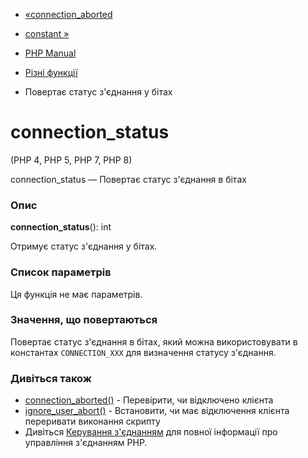 - [«connection_aborted](function.connection-aborted.md)
- [constant »](function.constant.md)

- [PHP Manual](index.md)
- [Різні функції](ref.misc.md)
- Повертає статус з'єднання у бітах

# connection_status

(PHP 4, PHP 5, PHP 7, PHP 8)

connection_status — Повертає статус з'єднання в бітах

### Опис

**connection_status**(): int

Отримує статус з'єднання у бітах.

### Список параметрів

Ця функція не має параметрів.

### Значення, що повертаються

Повертає статус з'єднання в бітах, який можна використовувати в
константах `CONNECTION_XXX` для визначення статусу з'єднання.

### Дивіться також

- [connection_aborted()](function.connection-aborted.md) -
Перевірити, чи відключено клієнта
- [ignore_user_abort()](function.ignore-user-abort.md) - Встановити,
чи має відключення клієнта переривати виконання скрипту
- Дивіться [Керування з'єднанням](features.connection-handling.md)
для повної інформації про управління з'єднанням PHP.
